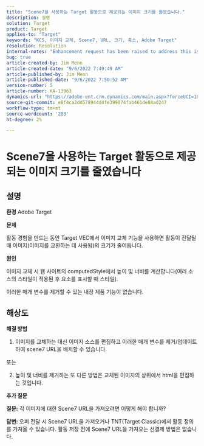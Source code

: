 ```yaml
---
title: "Scene7을 사용하는 Target 활동으로 제공되는 이미지 크기를 줄였습니다."
description: 설명
solution: Target
product: Target
applies-to: "Target"
keywords: "KCS, 이미지 교체, Scene7, URL, 크기, 축소, Adobe Target"
resolution: Resolution
internal-notes: "Enhancement request has been raised to address this issue permanentaly"
bug: true
article-created-by: Jim Menn
article-created-date: "9/6/2022 7:49:49 AM"
article-published-by: Jim Menn
article-published-date: "9/6/2022 7:50:52 AM"
version-number: 5
article-number: KA-13963
dynamics-url: "https://adobe-ent.crm.dynamics.com/main.aspx?forceUCI=1&pagetype=entityrecord&etn=knowledgearticle&id=f88b677b-b82d-ed11-9db1-0022480866ad"
source-git-commit: e8f4ca2dd578944d4fe399074fab461de88ad247
workflow-type: tm+mt
source-wordcount: '203'
ht-degree: 2%

---
```


# Scene7을 사용하는 Target 활동으로 제공되는 이미지 크기를 줄였습니다

## 설명


<b>환경</b>
Adobe Target

<b>문제</b>

활동 경험을 만드는 동안 Target VEC에서 이미지 교체 기능을 사용하면 활동이 전달될 때 이미지(이미지를 교환하는 데 사용됨)의 크기가 줄어듭니다.



<b>원인</b>

이미지 교체 시 웹 사이트의 computedStyle에서 높이 및 너비를 계산합니다(여러 소스의 스타일이 적용된 후 요소를 표시할 때 스타일).

이러한 매개 변수를 제거할 수 있는 내장 제품 기능이 없습니다.








## 해상도


<b>해결 방법</b>

1. 이미지를 교체하는 대신 이미지 소스를 편집하고 이러한 매개 변수를 제거/업데이트하여 scene7 URL을 배치할 수 있습니다.

또는

2. 높이 및 너비를 제거하는 또 다른 방법은 교체된 이미지의 상위에서 html을 편집하는 것입니다.



<b>추가 질문</b>

<b>질문:</b> 각 이미지에 대한 Scene7 URL을 가져오려면 어떻게 해야 합니까? 

<b>답변: </b>오퍼 전달 시 Scene7 URL을 가져오거나 TNT(Target Classic)에서 활동 정의를 가져올 수 있습니다.
활동 저장 전에 Scene7 URL을 가져오는 선결제 방법은 없습니다.
